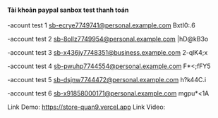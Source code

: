 <h4>Tài khoản paypal sanbox test thanh toán</h4>

-acount test 1
sb-ecrye7749741@personal.example.com
BxtI0:.6

-account test 2
sb-8ollz7749954@personal.example.com
|hD@kB3o

-account test 3
sb-x436jy7748351@business.example.com
2-qlK4;x

-account test 4
sb-pwuhp7744554@personal.example.com
F*<;fFY5

-account test 5
sb-dsjnw7744472@personal.example.com
h?k44C.i

-account test 6
sb-x91858000171@personal.example.com
mgpu*<1A

Link Demo: https://store-quan9.vercel.app
Link Video:
